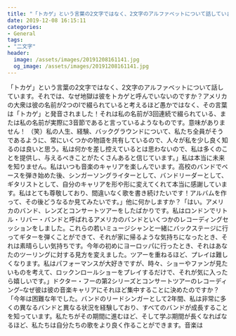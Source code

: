 ```yaml
---
title: "「トカゲ」という言葉の2文字ではなく、2文字のアルファベットについて話しています。"
date: 2019-12-08 16:15:11
categories:
- General
tags:
- "二文字"
header:
  image: /assets/images/20191208161141.jpg
  og_image: /assets/images/20191208161141.jpg
---
```


「トカゲ」という言葉の2文字ではなく、2文字のアルファベットについて話しています。それでは、なぜ地獄は彼をトカゲと呼んでいないのですか？アメリカの大衆は彼の名前が2つのlで綴られていると考えるほど愚かではなく、その言葉は「トカゲ」と発音されました！それは私の名前が3回連続で綴られている、または私の名前が実際に3音節であると言っているようなものです。意味がありません！ （笑）私の人生、経験、バックグラウンドについて、私たち全員がそうであるように、常にいくつかの物語を共有しているので、人々が私を少し良く知るのは良いと思う。私は何かを差し控えているとは思わないので、私は多くのことを提供し、与えるべきことがたくさんあると信じています。」私は本当に未来を知りません。私はいつも音楽のキャリアを楽しんでいます。高校のバンドでベースを弾き始めた後、シンガーソングライターとして、バンドリーダーとして、ギタリストとして、自分のキャリアを形や形に変えてくれて本当に感謝しています。私はとても尊敬しており、間違いなく歌を書き続けたいです！アルバムを作って、その後どうなるか見てみたいです。」他に何かしますか？「はい。アメリカのバンド、レンズとコンサートツアーをしたばかりです。私はロンドンでリトル・リバー・バンドと呼ばれるアメリカのバンドといくつかのレコーディングセッションをしました。これらの若いミュージシャンと一緒にバックステージに行ってギターを弾くことができて、それが家に帰るような気持ちになったとき、それは素晴らしい気持ちです。今年の初めにヨーロッパに行ったとき、それはあなたのツーリングに対する見方を変えました。ツアーを重ねるほど、プレイは難しくなります。私はパフォーマンスが大好きですが、時々、ショーやファンが見たいものを考えて、ロックンロールショーをプレイするだけで、それが気に入ったら嬉しいです。」ドクター・フーの第2シリーズとコンサートツアーのレコーディング–なぜ彼は彼の音楽キャリアにそれほど集中することに決めたのですか？「今年は困難な年でした。バンドのリードシンガーとして2年間、私は非常に多くの異なるバンドと異なる状況を経験しており、すべてのバンドが成長することを知っています。私たちがその期間に進むほど、そして学ぶ期間が長くなればなるほど、私たちは自分たちの歌をより良く作ることができます。音楽は
